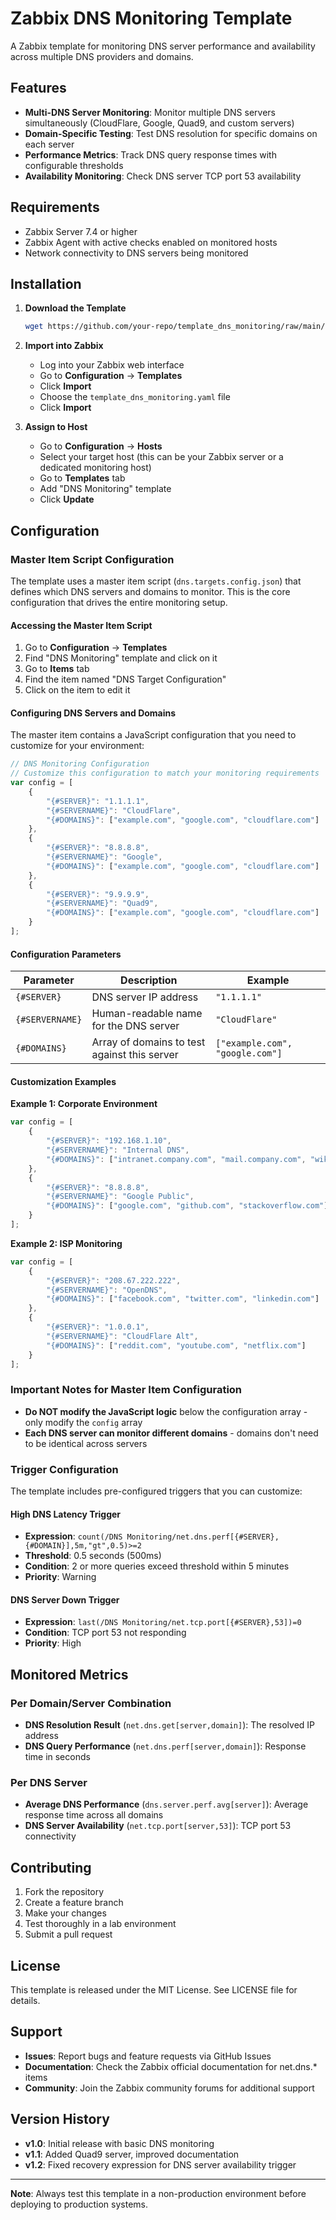 # Zabbix DNS Monitoring Template

A Zabbix template for monitoring DNS server performance and availability across multiple DNS providers and domains.

## Features

- **Multi-DNS Server Monitoring**: Monitor multiple DNS servers simultaneously (CloudFlare, Google, Quad9, and custom servers)
- **Domain-Specific Testing**: Test DNS resolution for specific domains on each server
- **Performance Metrics**: Track DNS query response times with configurable thresholds
- **Availability Monitoring**: Check DNS server TCP port 53 availability

## Requirements

- Zabbix Server 7.4 or higher
- Zabbix Agent with active checks enabled on monitored hosts
- Network connectivity to DNS servers being monitored

## Installation

1. **Download the Template**
   ```bash
   wget https://github.com/your-repo/template_dns_monitoring/raw/main/template_dns_monitoring.yaml
   ```

2. **Import into Zabbix**
   - Log into your Zabbix web interface
   - Go to **Configuration** → **Templates**
   - Click **Import**
   - Choose the `template_dns_monitoring.yaml` file
   - Click **Import**

3. **Assign to Host**
   - Go to **Configuration** → **Hosts**
   - Select your target host (this can be your Zabbix server or a dedicated monitoring host)
   - Go to **Templates** tab
   - Add "DNS Monitoring" template
   - Click **Update**

## Configuration

### Master Item Script Configuration

The template uses a master item script (`dns.targets.config.json`) that defines which DNS servers and domains to monitor. This is the core configuration that drives the entire monitoring setup.

#### Accessing the Master Item Script

1. Go to **Configuration** → **Templates**
2. Find "DNS Monitoring" template and click on it
3. Go to **Items** tab
4. Find the item named "DNS Target Configuration"
5. Click on the item to edit it

#### Configuring DNS Servers and Domains

The master item contains a JavaScript configuration that you need to customize for your environment:

```javascript
// DNS Monitoring Configuration
// Customize this configuration to match your monitoring requirements
var config = [
    {
        "{#SERVER}": "1.1.1.1",
        "{#SERVERNAME}": "CloudFlare",
        "{#DOMAINS}": ["example.com", "google.com", "cloudflare.com"]
    },
    {
        "{#SERVER}": "8.8.8.8",
        "{#SERVERNAME}": "Google",
        "{#DOMAINS}": ["example.com", "google.com", "cloudflare.com"]
    },
    {
        "{#SERVER}": "9.9.9.9",
        "{#SERVERNAME}": "Quad9",
        "{#DOMAINS}": ["example.com", "google.com", "cloudflare.com"]
    }
];
```

#### Configuration Parameters

| Parameter | Description | Example |
|-----------|-------------|---------|
| `{#SERVER}` | DNS server IP address | `"1.1.1.1"` |
| `{#SERVERNAME}` | Human-readable name for the DNS server | `"CloudFlare"` |
| `{#DOMAINS}` | Array of domains to test against this server | `["example.com", "google.com"]` |

#### Customization Examples

**Example 1: Corporate Environment**
```javascript
var config = [
    {
        "{#SERVER}": "192.168.1.10",
        "{#SERVERNAME}": "Internal DNS",
        "{#DOMAINS}": ["intranet.company.com", "mail.company.com", "wiki.company.com"]
    },
    {
        "{#SERVER}": "8.8.8.8",
        "{#SERVERNAME}": "Google Public",
        "{#DOMAINS}": ["google.com", "github.com", "stackoverflow.com"]
    }
];
```

**Example 2: ISP Monitoring**
```javascript
var config = [
    {
        "{#SERVER}": "208.67.222.222",
        "{#SERVERNAME}": "OpenDNS",
        "{#DOMAINS}": ["facebook.com", "twitter.com", "linkedin.com"]
    },
    {
        "{#SERVER}": "1.0.0.1",
        "{#SERVERNAME}": "CloudFlare Alt",
        "{#DOMAINS}": ["reddit.com", "youtube.com", "netflix.com"]
    }
];
```

### Important Notes for Master Item Configuration

- **Do NOT modify the JavaScript logic** below the configuration array - only modify the `config` array
- **Each DNS server can monitor different domains** - domains don't need to be identical across servers

### Trigger Configuration

The template includes pre-configured triggers that you can customize:

#### High DNS Latency Trigger
- **Expression**: `count(/DNS Monitoring/net.dns.perf[{#SERVER},{#DOMAIN}],5m,"gt",0.5)>=2`
- **Threshold**: 0.5 seconds (500ms)
- **Condition**: 2 or more queries exceed threshold within 5 minutes
- **Priority**: Warning

#### DNS Server Down Trigger
- **Expression**: `last(/DNS Monitoring/net.tcp.port[{#SERVER},53])=0`
- **Condition**: TCP port 53 not responding
- **Priority**: High

## Monitored Metrics

### Per Domain/Server Combination
- **DNS Resolution Result** (`net.dns.get[server,domain]`): The resolved IP address
- **DNS Query Performance** (`net.dns.perf[server,domain]`): Response time in seconds

### Per DNS Server
- **Average DNS Performance** (`dns.server.perf.avg[server]`): Average response time across all domains
- **DNS Server Availability** (`net.tcp.port[server,53]`): TCP port 53 connectivity

## Contributing

1. Fork the repository
2. Create a feature branch
3. Make your changes
4. Test thoroughly in a lab environment
5. Submit a pull request

## License

This template is released under the MIT License. See LICENSE file for details.

## Support

- **Issues**: Report bugs and feature requests via GitHub Issues
- **Documentation**: Check the Zabbix official documentation for net.dns.* items
- **Community**: Join the Zabbix community forums for additional support

## Version History

- **v1.0**: Initial release with basic DNS monitoring
- **v1.1**: Added Quad9 server, improved documentation
- **v1.2**: Fixed recovery expression for DNS server availability trigger

---

**Note**: Always test this template in a non-production environment before deploying to production systems.